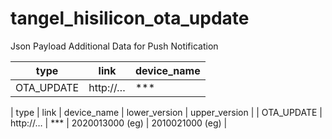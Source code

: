 # tangel_hisilicon_ota_update

Json Payload Additional Data for Push Notification

| type  | link   | device_name |
| -------- | ------------- | ------- |
| OTA_UPDATE   |  http://… | *** |

| type  | link   | device_name | lower_version | upper_version |
| OTA_UPDATE | http://… | *** | 2020013000 (eg) | 2010021000 (eg) |
